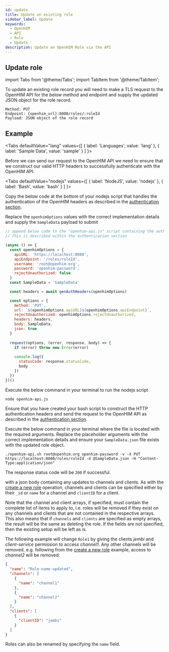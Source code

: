 ```yaml
---
id: update
title: Update an existing role
sidebar_label: Update
keywords:
  - OpenHIM
  - API
  - Role
  - Update
description: Update an OpenHIM Role via the API
---
```


## Update role

import Tabs from '@theme/Tabs';
import TabItem from '@theme/TabItem';

To update an existing role record you will need to make a TLS request to the OpenHIM API for the below method and endpoint and supply the updated JSON object for the role record.


```curl
Method: PUT
Endpoint: {openhim_url}:8080/roles/:roleId
Payload: JSON object of the role record
```

## Example

<Tabs
  defaultValue="lang"
  values={[
    { label: 'Languages', value: 'lang' },
    { label: 'Sample Data', value: 'sample' }
  ]
}>
<TabItem value="lang">

  Before we can send our request to the OpenHIM API we need to ensure that we construct our valid HTTP headers to successfully authenticate with the OpenHIM API. 

  <Tabs
    defaultValue="nodejs"
    values={[
      { label: 'NodeJS', value: 'nodejs' },
      { label: 'Bash', value: 'bash' }
    ]
  }>
  <TabItem value="nodejs">

  Copy the below code at the bottom of your nodejs script that handles the authentication of the OpenHIM headers as described in the [authentication section](../introduction/authentication).

  Replace the `openhimOptions` values with the correct implementation details and supply the `SampleData` payload to submit

  ```javascript
  // append below code to the "openhim-api.js" script containing the authentication methods. 
  // This is described within the authentication section

  (async () => {
    const openhimOptions = {
      apiURL: 'https://localhost:8080',
      apiEndpoint: '/roles/roleId',
      username: 'root@openhim.org',
      password: 'openhim-password',
      rejectUnauthorized: false
    }
    const SampleData = 'SampleData'

    const headers = await genAuthHeaders(openhimOptions)

    const options = { 
      method: 'PUT',
      url: `${openhimOptions.apiURL}${openhimOptions.apiEndpoint}`,
      rejectUnauthorized: openhimOptions.rejectUnauthorized,
      headers: headers,
      body: SampleData,
      json: true
    }
    
    request(options, (error, response, body) => {
      if (error) throw new Error(error)
    
      console.log({
        statusCode: response.statusCode,
        body
      })
    })
  })()
  ```

  Execute the below command in your terminal to run the nodejs script

  ```bash
  node openhim-api.js
  ```

  </TabItem>
  <TabItem value="bash">

  Ensure that you have created your bash script to construct the HTTP authentication headers and send the request to the OpenHIM API as described in the [authentication section](../introduction/authentication).

  Execute the below command in your terminal where the file is located with the required arguments. Replace the placeholder arguments with the correct implementation details and ensure your `SampleData.json` file exists with the updated role object.

  ```curl
  ./openhim-api.sh root@openhim.org openhim-password -v -X PUT https://localhost:8080/roles/roleId -d @SampleData.json -H "Content-Type:application/json"
  ```

  </TabItem>
  </Tabs>

  The response status code will be `200` if successful.
</TabItem>
<TabItem value="sample">

  with a json body containing any updates to channels and clients. As with the [create a new role](../roles/create) operation, channels and clients can be specified either by their `_id` or `name` for a channel and `clientID` for a client.

  Note that the channel and client arrays, if specified, must contain the complete list of items to apply to, i.e. roles will be removed if they exist on any channels and clients that are not contained in the respective arrays. This also means that if `channels` and `clients` are specified as empty arrays, the result will be the same as deleting the role. If the fields are not specified, then the existing setup will be left as is.

  The following example will change `Role1` by giving the clients _jembi_ and _client-service_ permission to access _channel1_. Any other channels will be removed, e.g. following from the [create a new role](../roles/create) example, access to _channel2_ will be removed:

  ```json
  {
    "name": "Role-name-updated",
    "channels": [
      {
        "name": "channel1"
      },
      {
        "name": "channel2"
      }
    ],
    "clients": [
      {
        "clientID": "jembi"
      }
    ]
  }
  ```

  Roles can also be renamed by specifying the `name` field.

</TabItem>
</Tabs>
